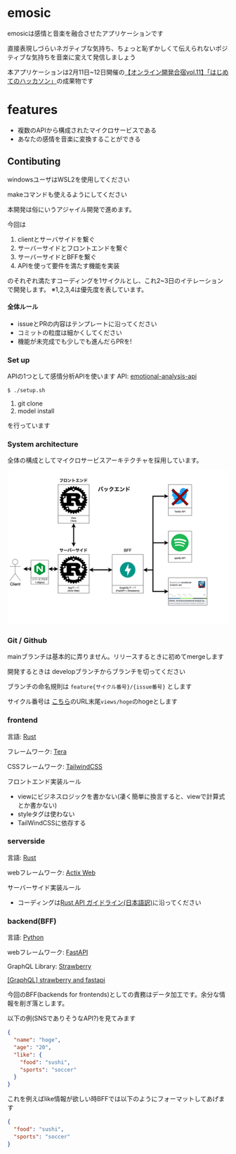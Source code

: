 # emosic

emosicは感情と音楽を融合させたアプリケーションです

直接表現しづらいネガティブな気持ち、ちょっと恥ずかしくて伝えられないポジティブな気持ちを音楽に変えて発信しましょう

本アプリケーションは2月11日~12日開催の[【オンライン開発合宿vol.11】「はじめてのハッカソン」](https://talent.supporterz.jp/events/e6d6ab3d-d0b6-4275-8380-12fb07c079b2/?utm_source=next&utm_medium=geekcamp)の成果物です

# features

- 複数のAPIから構成されたマイクロサービスである
- あなたの感情を音楽に変換することができる

## Contibuting

windowsユーザはWSL2を使用してください

makeコマンドも使えるようにしてください

本開発は俗にいうアジャイル開発で進めます。

今回は
1. clientとサーバサイドを繋ぐ
2. サーバーサイドとフロントエンドを繋ぐ
3. サーバーサイドとBFFを繋ぐ
4. APIを使って要件を満たす機能を実装

のそれぞれ満たすコーディングを1サイクルとし、これ2~3日のイテレーションで開発します。
※1,2,3,4は優先度を表しています。

#### 全体ルール

- issueとPRの内容はテンプレートに沿ってください
- コミットの粒度は細かくしてください
- 機能が未完成でも少しでも進んだらPRを!

### Set up

APIの1つとして感情分析APIを使います
API: [emotional-analysis-api](https://github.com/Aruminium/emotional-analysis-api)

```console
$ ./setup.sh
```

1. git clone
2. model install

を行っています

### System architecture

全体の構成としてマイクロサービスアーキテクチャを採用しています。

![microservice-architecture](./docs/img//microservice-architecture.png)

### Git / Github

mainブランチは基本的に弄りません。リリースするときに初めてmergeします

開発するときは developブランチからブランチを切ってください

ブランチの命名規則は
`feature{サイクル番号}/{issue番号}` とします

サイクル番号は [こちら](https://github.com/users/Aruminium/projects/2)のURL末尾`views/hoge`のhogeとします

### frontend

言語: [Rust](https://www.rust-lang.org/ja)

フレームワーク: [Tera](https://ja.reactjs.org/)

CSSフレームワーク: [TailwindCSS](https://tailwindcss.com/)

フロントエンド実装ルール

- viewにビジネスロジックを書かない(凄く簡単に換言すると、viewで計算式とか書かない)
- styleタグは使わない
- TailWindCSSに依存する

### serverside

言語: [Rust](https://www.rust-lang.org/ja)

webフレームワーク: [Actix Web](https://actix.rs/)

サーバーサイド実装ルール

- コーディングは[Rust API ガイドライン(日本語訳)](https://sinkuu.github.io/api-guidelines/checklist.html)に沿ってください

### backend(BFF)
言語: [Python](https://www.python.org/)

webフレームワーク: [FastAPI](https://fastapi.tiangolo.com/)

GraphQL Library: [Strawberry](https://strawberry.rocks/)

[[GraphQL] strawberry and fastapi](https://strawberry.rocks/docs/integrations/fastapi)

今回のBFF(backends for frontends)としての責務はデータ加工です。余分な情報を削ぎ落とします。

以下の例(SNSでありそうなAPI?)を見てみます

```json
{
  "name": "hoge",
  "age": "20",
  "like": {
    "food": "sushi",
    "sports": "soccer"
  }
}
```


これを例えばlike情報が欲しい時BFFでは以下のようにフォーマットしてあげます

```json
{
  "food": "sushi",
  "sports": "soccer"
}
```